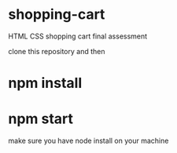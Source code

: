 # shopping-cart
HTML CSS shopping cart final assessment 

clone this repository and then 

# npm install 
# npm start

make sure you have node install on your machine
